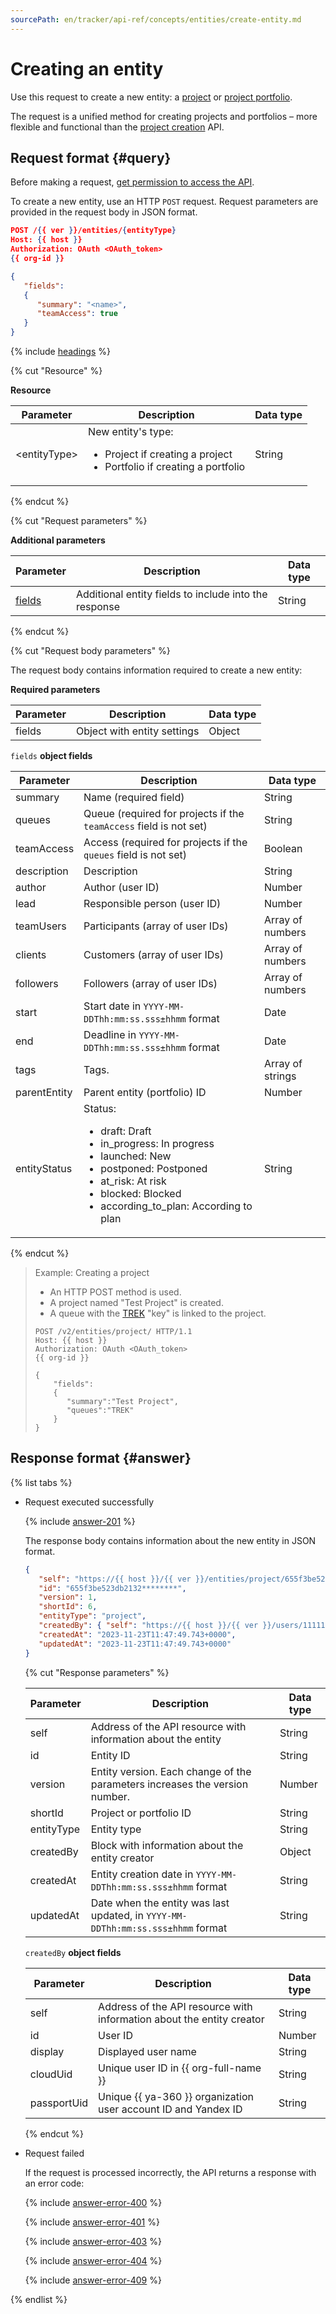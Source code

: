 ```yaml
---
sourcePath: en/tracker/api-ref/concepts/entities/create-entity.md
---
```

# Creating an entity

Use this request to create a new entity: a [project](../../manager/project-new.md) or [project portfolio](../../manager/portfolio.md).

The request is a unified method for creating projects and portfolios – more flexible and functional than the [project creation](../projects/create-project.md) API.

## Request format {#query}

Before making a request, [get permission to access the API](../access.md).

To create a new entity, use an HTTP `POST` request. Request parameters are provided in the request body in JSON format.

```json
POST /{{ ver }}/entities/{entityType}
Host: {{ host }}
Authorization: OAuth <OAuth_token>
{{ org-id }}

{
   "fields":
   {
      "summary": "<name>",
      "teamAccess": true
   }
}
```

{% include [headings](../../../_includes/tracker/api/headings.md) %}

{% cut "Resource" %}

**Resource**

| Parameter | Description | Data type |
-------- | -------- | ----------
| \<entityType> | New entity's type:<ul><li>Project if creating a project</li><li>Portfolio if creating a portfolio</li></ul> | String |

{% endcut %}

{% cut "Request parameters" %}

**Additional parameters**

| Parameter | Description | Data type |
-------- | -------- | ----------
| [fields](./about-entities.md#query-params) | Additional entity fields to include into the response | String |

{% endcut %}

{% cut "Request body parameters" %}

The request body contains information required to create a new entity:

**Required parameters**

| Parameter | Description | Data type |
-------- | -------- | ----------
| fields | Object with entity settings | Object |

`fields` **object fields**

| Parameter | Description | Data type |
-------- | -------- | ----------
| summary | Name (required field) | String |
| queues | Queue (required for projects if the `teamAccess` field is not set) | String |
| teamAccess | Access (required for projects if the `queues` field is not set) | Boolean |
| description | Description | String |
| author | Author (user ID) | Number |
| lead | Responsible person (user ID) | Number |
| teamUsers | Participants (array of user IDs) | Array of numbers |
| clients | Customers (array of user IDs) | Array of numbers |
| followers | Followers (array of user IDs) | Array of numbers |
| start | Start date in `YYYY-MM-DDThh:mm:ss.sss±hhmm` format | Date |
| end | Deadline in `YYYY-MM-DDThh:mm:ss.sss±hhmm` format | Date |
| tags | Tags. | Array of strings |
| parentEntity | Parent entity (portfolio) ID | Number |
| entityStatus | Status:<ul><li>draft: Draft</li><li>in_progress: In progress</li><li>launched: New</li><li>postponed: Postponed</li><li>at_risk: At risk</li><li>blocked: Blocked</li><li>according_to_plan: According to plan</li></ul> | String |

{% endcut %}

> Example: Creating a project
>
> - An HTTP POST method is used.
> - A project named "Test Project" is created.
> - A queue with the [TREK](../../manager/create-queue.md#key) "key" is linked to the project.
>
> ```
> POST /v2/entities/project/ HTTP/1.1
> Host: {{ host }}
> Authorization: OAuth <OAuth_token>
> {{ org-id }}
>
> {
>     "fields":
>     {
>        "summary":"Test Project",
>        "queues":"TREK"
>     }
> }
> ```

## Response format {#answer}

{% list tabs %}

- Request executed successfully

   {% include [answer-201](../../../_includes/tracker/api/answer-201.md) %}

   The response body contains information about the new entity in JSON format.
   ```json
   {
      "self": "https://{{ host }}/{{ ver }}/entities/project/655f3be523db2132********",
      "id": "655f3be523db2132********",
      "version": 1,
      "shortId": 6,
      "entityType": "project",
      "createdBy": { "self": "https://{{ host }}/{{ ver }}/users/111111117", "id": "111111117", "display": "Full name", "cloudUid": "ajevuhegoggfk*******", "passportUid": 111111117 },
      "createdAt": "2023-11-23T11:47:49.743+0000",
      "updatedAt": "2023-11-23T11:47:49.743+0000"
   }
   ```

   {% cut "Response parameters" %}

   | Parameter | Description | Data type |
   -------- | -------- | ----------
   | self | Address of the API resource with information about the entity | String |
   | id | Entity ID | String |
   | version | Entity version. Each change of the parameters increases the version number. | Number |
   | shortId | Project or portfolio ID | String |
   | entityType | Entity type | String |
   | createdBy | Block with information about the entity creator | Object |
   | createdAt | Entity creation date in `YYYY-MM-DDThh:mm:ss.sss±hhmm` format | String |
   | updatedAt | Date when the entity was last updated, in `YYYY-MM-DDThh:mm:ss.sss±hhmm` format | String |

   `createdBy` **object fields**

   | Parameter | Description | Data type |
   -------- | -------- | ----------
   | self | Address of the API resource with information about the entity creator | String |
   | id | User ID | Number |
   | display | Displayed user name | String |
   | cloudUid | Unique user ID in {{ org-full-name }} | String |
   | passportUid | Unique {{ ya-360 }} organization user account ID and Yandex ID | String |

   {% endcut %}

- Request failed

   If the request is processed incorrectly, the API returns a response with an error code:

   {% include [answer-error-400](../../../_includes/tracker/api/answer-error-400.md) %}

   {% include [answer-error-401](../../../_includes/tracker/api/answer-error-401.md) %}

   {% include [answer-error-403](../../../_includes/tracker/api/answer-error-403.md) %}

   {% include [answer-error-404](../../../_includes/tracker/api/answer-error-404.md) %}

   {% include [answer-error-409](../../../_includes/tracker/api/answer-error-409.md) %}

{% endlist %}
